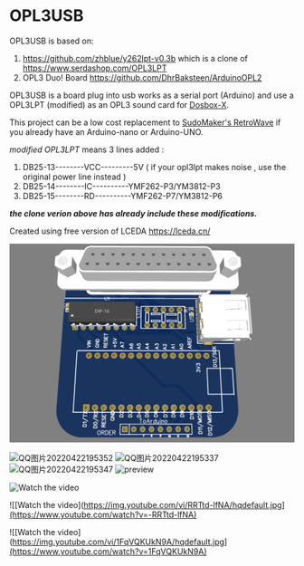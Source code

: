 # OPL3USB

OPL3USB is based on:
  1. https://github.com/zhblue/y262lpt-v0.3b which is a clone of https://www.serdashop.com/OPL3LPT
  2. OPL3 Duo! Board https://github.com/DhrBaksteen/ArduinoOPL2

OPL3USB is a board plug into usb works as a serial port (Arduino) and use a OPL3LPT (modified) as an OPL3 sound card for [Dosbox-X](https://dosbox-x.com/).

This project can be a low cost replacement to [SudoMaker's RetroWave](https://github.com/SudoMaker/RetroWave) if you already have an Arduino-nano or Arduino-UNO.

*modified OPL3LPT*
means 3 lines added :
  1. DB25-13--------VCC---------5V      ( if your opl3lpt makes noise , use the original power line instead )
  2. DB25-14--------IC----------YMF262-P3/YM3812-P3
  3. DB25-15--------RD----------YMF262-P7/YM3812-P6
   
***the clone verion above has already include these modifications.***

Created using free version of LCEDA https://lceda.cn/
   
![模拟图](https://github.com/zhblue/OPL3USB/blob/main/OPL3USB.png?raw=true)

![QQ图片20220422195352](https://user-images.githubusercontent.com/3926566/164709548-efd4177a-7d58-40af-ab78-bd0b47e88413.jpg)
![QQ图片20220422195337](https://user-images.githubusercontent.com/3926566/164709562-cb9869ab-2e6c-4edc-b6fd-56377d68c9f8.jpg)
![QQ图片20220422195347](https://user-images.githubusercontent.com/3926566/164709568-8faaf54e-5c79-432d-aff7-edba869988d3.jpg)
![preview](https://user-images.githubusercontent.com/3926566/166856240-ecc5de7c-cee1-4c29-8d8e-71f6f70220e1.png)

![[Watch the video](https://img.youtube.com/vi/L81NinScREs/hqdefault.jpg)](https://www.youtube.com/watch?v=L81NinScREs)

![[Watch the video](https://img.youtube.com/vi/RRTtd-lfNA/hqdefault.jpg](https://www.youtube.com/watch?v=-RRTtd-lfNA)

![[Watch the video](https://img.youtube.com/vi/1FqVQKUkN9A/hqdefault.jpg](https://www.youtube.com/watch?v=1FqVQKUkN9A)

